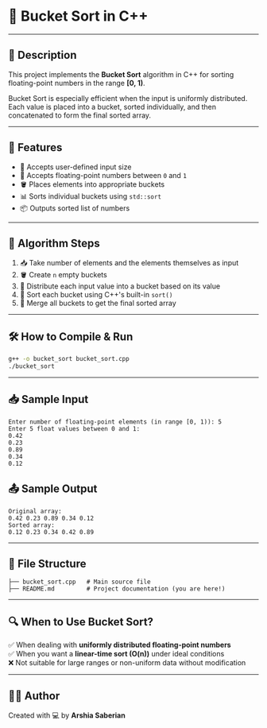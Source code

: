 
# 📂 Bucket Sort in C++

---

## 📌 Description  
This project implements the **Bucket Sort** algorithm in C++ for sorting floating-point numbers in the range **[0, 1)**.

Bucket Sort is especially efficient when the input is uniformly distributed. Each value is placed into a bucket, sorted individually, and then concatenated to form the final sorted array.

---

## 🚀 Features
- 🧮 Accepts user-defined input size
- 🔢 Accepts floating-point numbers between `0` and `1`
- 🪣 Places elements into appropriate buckets
- 📊 Sorts individual buckets using `std::sort`
- 📦 Outputs sorted list of numbers

---

## 🧠 Algorithm Steps
1. 📥 Take number of elements and the elements themselves as input
2. 🪣 Create `n` empty buckets
3. 🔗 Distribute each input value into a bucket based on its value
4. 🧹 Sort each bucket using C++'s built-in `sort()`
5. 🔄 Merge all buckets to get the final sorted array

---

## 🛠️ How to Compile & Run
```bash
g++ -o bucket_sort bucket_sort.cpp
./bucket_sort
```

---

## 📥 Sample Input
```
Enter number of floating-point elements (in range [0, 1)): 5
Enter 5 float values between 0 and 1:
0.42
0.23
0.89
0.34
0.12
```

## 📤 Sample Output
```
Original array:
0.42 0.23 0.89 0.34 0.12
Sorted array:
0.12 0.23 0.34 0.42 0.89
```

---

## 📁 File Structure
```
├── bucket_sort.cpp   # Main source file
├── README.md         # Project documentation (you are here!)
```

---

## 🔍 When to Use Bucket Sort?
✅ When dealing with **uniformly distributed floating-point numbers**  
✅ When you want a **linear-time sort (O(n))** under ideal conditions  
❌ Not suitable for large ranges or non-uniform data without modification

---

## 👨‍💻 Author
Created with 💻 by **Arshia Saberian**
